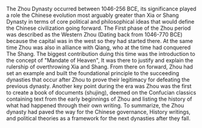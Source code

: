 The Zhou Dynasty occurred between 1046-256 BCE, its significance played a role the Chinese evolution most arguably greater than Xia or Shang Dynasty in terms of core political and philosophical ideas that would define the Chinese civilization going forward. The First phase of the Zhou period was described as the Western Zhou (Dating back from 1046-770 BCE) because the capital was in the west so they had started there. At the same time Zhou was also in alliance with Qiang, who at the time had conquered The Shang. The biggest contribution duing this time was the introduction to the concept of "Mandate of Heaven", It was there to justify and explain the rulership of overthrowing Xia and Shang. From there on forward, Zhou had set an example and built the foundational principle to the succeeding dynasties that occur after Zhou to prove their legitimacy for defeating the previous dynasty. Another key point during the era was Zhou was the first to create a book of documents (shujing), deemed on the Confucian classics containing text from the early beginnings of Zhou and listing the history of what had happened through their own writing. To summarize, the Zhou dynasty had paved the way for the Chinese governance, History writings, and political theories as a framework for the next dynasties after they fall.  